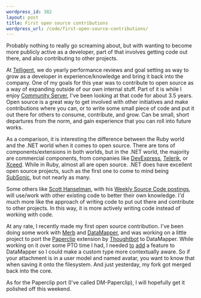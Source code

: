 ```yaml
--- 
wordpress_id: 382
layout: post
title: First open source contributions
wordpress_url: /code/first-open-source-contributions/
---
```


<p>Probably nothing to really go screaming about, but with wanting to become more publicly active as a developer, part of that involves getting code out there, and also contributing to other projects.</p>

<p>At <a href="http://telligent.com/">Telligent</a>, we do yearly performance reviews and goal setting as way to grow as a developer in experience/knowledge and bring it back into the company.  One of my goals for this year was to contribute to open source as a way of expanding outside of our own internal stuff.  Part of it is while I enjoy <a href="http://communityserver.com/">Community Server</a>, I've been looking at that code for about 3.5 years.  Open source is a great way to get involved with other initiatives and make contributions where you can, or to write some small piece of code and put it out there for others to consume, contribute, and grow.  Can be small, short departures from the norm, and gain experience that you can roll into future works.</p>

<p>As a comparison, it is interesting the difference between the Ruby world and the .NET world when it comes to open source.  There are tons of components/extensions in both worlds, but in the .NET world, the majority are commercial components, from companies like <a href="http://devexpress.com/">DevExpress</a>, <a href="http://telerik.com">Telerik</a>, or <a href="http://xceed.com/">Xceed</a>.  While in Ruby, almost all are open source.  .NET does have excellent open source projects, such as the first one to come to mind being <a href="http://subsonicproject.com/">SubSonic</a>, but not nearly as many.</p>

<p>Some others like <a href="http://www.hanselman.com/">Scott Hanselman</a>, with his <a href="http://www.hanselman.com/blog/CategoryView.aspx?category=Source+Code">Weekly Source Code postings</a>, will use/work with other existing code to better their own knowledge.  I'd much more like the approach of writing code to put out there and contribute to other projects.  In this way, it is more actively writing code instead of working with code.</p>

<p>At any rate, I recently made my first open source contribution.  I've been doing some work with <a href="http://merbivore.com/">Merb</a> and <a href="http://datamapper.org/">DataMapper</a>, and was working on a little project to port the <a href="http://www.thoughtbot.com/projects/paperclip">Paperclip</a> extension by <a href="http://www.thoughtbot.com/">Thoughtbot</a> to DataMapper.  While working on it over some PTO time I had, I needed <a href="http://github.com/sam/dm-core/commit/0e283f878c5bd0a3cb241a553ba2c967e17b3e91">to</a> <a href="http://github.com/sam/dm-core/commit/adecabc80c625c9473613f69ec4c83729336bb05">add</a> a feature to DataMapper so I could make a custom type more contextually aware.  So if your attachment is in a user model and named avatar, you want to know that when saving it onto the filesystem.  And just yesterday, my fork got merged back into the core.</p>

<p>As for the Paperclip port (I've called DM-Paperclip), I will hopefully get it polished off this weekend.</p>
         
